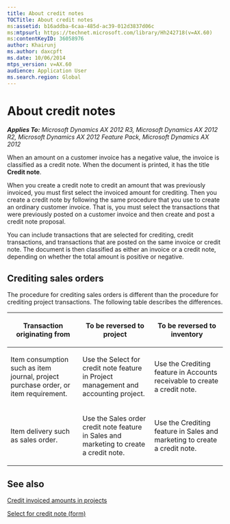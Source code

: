 ```yaml
---
title: About credit notes
TOCTitle: About credit notes
ms:assetid: b16addba-6caa-485d-ac39-012d3837d06c
ms:mtpsurl: https://technet.microsoft.com/library/Hh242718(v=AX.60)
ms:contentKeyID: 36058976
author: Khairunj
ms.author: daxcpft
ms.date: 10/06/2014
mtps_version: v=AX.60
audience: Application User
ms.search.region: Global
---
```


# About credit notes 


_**Applies To:** Microsoft Dynamics AX 2012 R3, Microsoft Dynamics AX 2012 R2, Microsoft Dynamics AX 2012 Feature Pack, Microsoft Dynamics AX 2012_

When an amount on a customer invoice has a negative value, the invoice is classified as a credit note. When the document is printed, it has the title **Credit note**.

When you create a credit note to credit an amount that was previously invoiced, you must first select the invoiced amount for crediting. Then you create a credit note by following the same procedure that you use to create an ordinary customer invoice. That is, you must select the transactions that were previously posted on a customer invoice and then create and post a credit note proposal.

You can include transactions that are selected for crediting, credit transactions, and transactions that are posted on the same invoice or credit note. The document is then classified as either an invoice or a credit note, depending on whether the total amount is positive or negative.

## Crediting sales orders

The procedure for crediting sales orders is different than the procedure for crediting project transactions. The following table describes the differences.

<table>
<colgroup>
<col style="width: 33%" />
<col style="width: 33%" />
<col style="width: 33%" />
</colgroup>
<thead>
<tr class="header">
<th><p>Transaction originating from</p></th>
<th><p>To be reversed to project</p></th>
<th><p>To be reversed to inventory</p></th>
</tr>
</thead>
<tbody>
<tr class="odd">
<td><p>Item consumption such as item journal, project purchase order, or item requirement.</p></td>
<td><p>Use the Select for credit note feature in Project management and accounting project.</p></td>
<td><p>Use the Crediting feature in Accounts receivable to create a credit note.</p></td>
</tr>
<tr class="even">
<td><p>Item delivery such as sales order.</p></td>
<td><p>Use the Sales order credit note feature in Sales and marketing to create a credit note.</p></td>
<td><p>Use the Crediting feature in Sales and marketing to create a credit note.</p></td>
</tr>
</tbody>
</table>


## See also

[Credit invoiced amounts in projects](credit-invoiced-amounts-in-projects.md)

[Select for credit note (form)](https://technet.microsoft.com/library/aa550205\(v=ax.60\))

  


